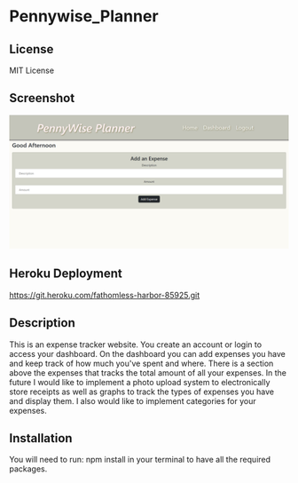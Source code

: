 # Pennywise_Planner

## License

MIT License

## Screenshot

![Alt text](<public/images/Pennywise Planner.png>)

## Heroku Deployment

https://git.heroku.com/fathomless-harbor-85925.git

## Description

This is an expense tracker website. You create an account or login to access your dashboard. On the dashboard you can add expenses you have and keep track of how much you've spent and where. There is a section above the expenses that tracks the total amount of all your expenses. In the future I would like to implement a photo upload system to electronically store receipts as well as graphs to track the types of expenses you have and display them. I also would like to implement categories for your expenses.

## Installation

You will need to run: npm install in your terminal to have all the required packages.